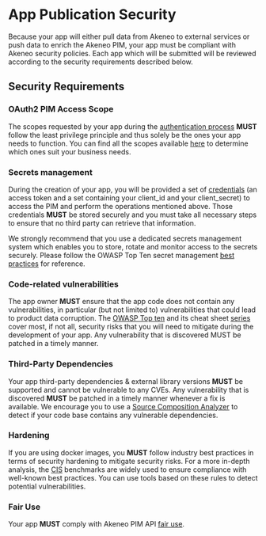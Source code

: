 # App Publication Security

Because your app will either pull data from Akeneo to external services or push data to enrich the Akeneo PIM, your app must be compliant with Akeneo security policies. Each app which will be submitted will be reviewed according to the security requirements described below.

## Security Requirements   

### OAuth2 PIM Access Scope

The scopes requested by your app during the [authentication process](/apps/authentication-and-authorization.html) **MUST** follow the least privilege principle and thus solely be the ones your app needs to function. You can find all the scopes available [here](/apps/authentication-and-authorization.html#available-authorization-scopes) to determine which ones suit your business needs.

### Secrets management

During the creation of your app, you will be provided a set of [credentials](/apps/authentication-and-authorization.html#oauth-20) (an access token and a set containing your client_id and your client_secret) to access the PIM and perform the operations mentioned above. Those credentials **MUST** be stored securely and you must take all necessary steps to ensure that no third party can retrieve that information.

We strongly recommend that you use a dedicated secrets management system which enables you to store, rotate and monitor access to the secrets securely. Please follow the OWASP Top Ten secret management [best practices](https://cheatsheetseries.owasp.org/cheatsheets/Secrets_Management_Cheat_Sheet.html) for  reference.

### Code-related vulnerabilities

The app owner **MUST** ensure that the app code does not contain any vulnerabilities, in particular (but not limited to) vulnerabilities that could lead to product data corruption. The [OWASP Top ten](https://owasp.org/www-project-top-ten/) and its cheat sheet [series](https://cheatsheetseries.owasp.org/index.html) cover most, if not all, security risks that you will need to mitigate during the development of your app. Any vulnerability that is discovered MUST be patched in a timely manner.

### Third-Party Dependencies

Your app third-party dependencies & external library versions **MUST** be supported and cannot be vulnerable to any CVEs. Any vulnerability that is discovered **MUST** be patched in a timely manner whenever a fix is available. We encourage you to use a [Source Composition Analyzer](https://owasp.org/www-community/Component_Analysis) to detect if your code base contains any vulnerable dependencies.


### Hardening

If you are using docker images, you **MUST** follow industry best practices in terms of security hardening to mitigate security risks. For a more in-depth  analysis, the [CIS](https://www.cisecurity.org/cis-benchmarks) benchmarks are widely used to ensure compliance with well-known best practices. You can use tools based on these rules to detect potential vulnerabilities.

### Fair Use

Your app **MUST** comply with Akeneo PIM API [fair use](/documentation/overview.html#fair-usage-protection).
